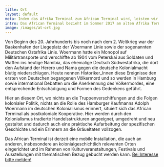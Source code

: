```yaml
---
title: Ort
layout: default
meta: Indem das Afrika Terminal zum African Terminal wird, leisten wir praktische Erinnerungsarbeit an dem Ort, von dem aus Kolonialtruppen vor rund 100 Jahren ins heutige Namibia verschifft wurden.
intro: Das African Terminal bezieht im Sommer 2017 am alten Afrika Terminal (Hafencity/Baakenhöft) Quartier. Vor gut hundert Jahren wurden von hier aus die Truppen der deutschen Kolonialmacht ins heutige Namibia, das ehemalige Deutsch Südwestafrika verschifft. Indem wir das Afrika Terminal zum African Terminal machen, wollen wir praktische Erinnerungsarbeit im gegenwärtigen Miteinander leisten.
image: /images/at-ort.jpg
---
```


Von Beginn des 20. Jahrhunderts bis noch nach dem 2. Weltkrieg war der Baakenhafen der Liegeplatz der Woermann Linie sowie der sogenannten Deutschen Ostafrika Linie. Woermann hatte ein Monopol auf Militärtransporte und verschiffte ab 1904 vom Peterskai aus Soldaten und Waffen ins heutige Namibia, das ehemalige Deutsch Südwestafrika, die dort den Aufstand der Herero und Nama gegen die deutsche Kolonialmacht blutig niederschlugen. Heute nennen Historiker_Innen diese Ereignisse den ersten von Deutschen begangenen Völkermord und so werden in Hamburg sowie international Debatten um die Anerkennung des Völkermordes, eine entsprechende Entschädigung und Formen des Gedenkens geführt.

Hier an diesem Ort, wo nichts an die Truppenverschiffungen und die Folgen kolonialer Politik, nichts an die Rolle des Hamburger Kaufmanns Adolph Woermann im deutschen Kolonialismus erinnert, situiert sich das African Terminal als postkoloniale Kooperative. Hier werden durch den Kolonialismus tradierte Handelsstrukturen angeeignet, umgedreht und neu gestaltet und dadurch auch eine praktische Aufarbeitung der spezifischen Geschichte und ein Erinnern an die Gräueltaten vollzogen.

Das African Terminal ist derzeit eine mobile Installation, die auch an anderen, insbesondere an kolonialgeschichtlich relevanten Orten eingerichtet und im Rahmen von Kulturveranstaltungen, Festivals und Ausstellungen mit thematischem Bezug gebucht werden kann. [Bei Interesse bitte melden!](mailto:info@geheimagentur.net)
